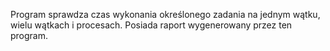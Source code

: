 Program sprawdza czas wykonania określonego zadania na jednym wątku, wielu wątkach i procesach.
Posiada raport wygenerowany przez ten program.
